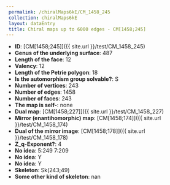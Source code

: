 ```yaml
--- 
 permalink: /chiralMaps6kE/CM_1458_245 
 collection: chiralMaps6kE
 layout: dataEntry
 title: Chiral maps up to 6000 edges - CM[1458;245]
---
```


- **ID**: [CM[1458;245]]({{ site.url }}/test/CM_1458_245)
- **Genus of the underlying surface**: 487
- **Length of the face**: 12
- **Valency**: 12
- **Length of the Petrie polygon**: 18
- **Is the automorphism group solvable?**: S
- **Number of vertices**: 243
- **Number of edges**: 1458
- **Number of faces**: 243
- **The map is self-**: none
- **Dual map**: [CM[1458;227]]({{ site.url }}/test/CM_1458_227)
- **Mirror (enantihomorphic) map**: [CM[1458;174]]({{ site.url }}/test/CM_1458_174)
- **Dual of the mirror image**: [CM[1458;178]]({{ site.url }}/test/CM_1458_178)
- **Z_q-Exponent?**: 4
- **No idea**:  5:249 7:209
- **No idea**: Y
- **No idea**: Y
- **Skeleton**: Sk(243;49)
- **Some other kind of skeleton**: nan
